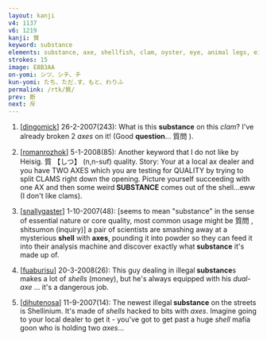 ```yaml
---
layout: kanji
v4: 1137
v6: 1219
kanji: 質
keyword: substance
elements: substance, axe, shellfish, clam, oyster, eye, animal legs, eight, axe2
strokes: 15
image: E8B3AA
on-yomi: シツ、シチ、チ
kun-yomi: たち、ただ.す、もと、わりふ
permalink: /rtk/質/
prev: 断
next: 斥
---
```


1) [<a href="http://kanji.koohii.com/profile/dingomick">dingomick</a>] 26-2-2007(243): What is this <strong>substance</strong> on this <em>clam</em>? I&#039;ve already broken 2 <em>axes</em> on it! (Good <strong>question</strong>... 質問 ).

2) [<a href="http://kanji.koohii.com/profile/romanrozhok">romanrozhok</a>] 5-1-2008(85): Another keyword that I do not like by Heisig. 質 【しつ】 (n,n-suf) quality. Story: Your at a local ax dealer and you have TWO AXES which you are testing for QUALITY by trying to split CLAMS right down the opening. Picture yourself succeeding with one AX and then some weird<strong> SUBSTANCE</strong> comes out of the shell...eww (I don&#039;t like clams).

3) [<a href="http://kanji.koohii.com/profile/snallygaster">snallygaster</a>] 1-10-2007(48): [seems to mean &quot;substance&quot; in the sense of essential nature or core quality, most common usage might be 質問 , shitsumon (inquiry)] a pair of scientists are smashing away at a mysterious <strong>shell</strong> with <strong>axes</strong>, pounding it into powder so they can feed it into their analysis machine and discover exactly what<strong> substance</strong> it&#039;s made up of.

4) [<a href="http://kanji.koohii.com/profile/fuaburisu">fuaburisu</a>] 20-3-2008(26): This guy dealing in illegal<strong> substance</strong>s makes a lot of <em>shells</em> (money), but he&#039;s always equipped with his <em>dual-axe</em> ... it&#039;s a dangerous job.

5) [<a href="http://kanji.koohii.com/profile/dihutenosa">dihutenosa</a>] 11-9-2007(14): The newest illegal<strong> substance</strong> on the streets is Shellinium. It&#039;s made of <em>shells</em> hacked to bits with <em>axes</em>. Imagine going to your local dealer to get it - you&#039;ve got to get past a huge <em>shell</em> mafia goon who is holding two <em>axes</em>...


